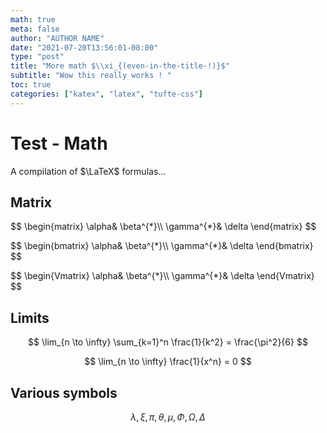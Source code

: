 ```yaml
---
math: true
meta: false
author: "AUTHOR NAME"
date: "2021-07-20T13:56:01-08:00"
type: "post"
title: "More math $\\xi_{(even-in-the-title-!)}$"
subtitle: "Wow this really works ! "
toc: true
categories: ["katex", "latex", "tufte-css"]
---
```


# Test - Math

A compilation of $\LaTeX$ formulas...
<!--more-->

## Matrix

<p>
$$
\begin{matrix}
\alpha& \beta^{*}\\
\gamma^{*}& \delta
\end{matrix}
$$
</p>

<p>
$$
\begin{bmatrix}
\alpha& \beta^{*}\\
\gamma^{*}& \delta
\end{bmatrix}
$$
</p>



<p>
$$
\begin{Vmatrix}
\alpha& \beta^{*}\\
\gamma^{*}& \delta
\end{Vmatrix}
$$
</p>

## Limits

$$
\lim_{n \to \infty}
    \sum_{k=1}^n \frac{1}{k^2}
    = \frac{\pi^2}{6}
$$


$$
\lim_{n \to \infty}
     \frac{1}{x^n}
    = 0
$$

## Various symbols

  $$\lambda,\xi,\pi,\theta,
    \mu,\Phi,\Omega,\Delta$$
